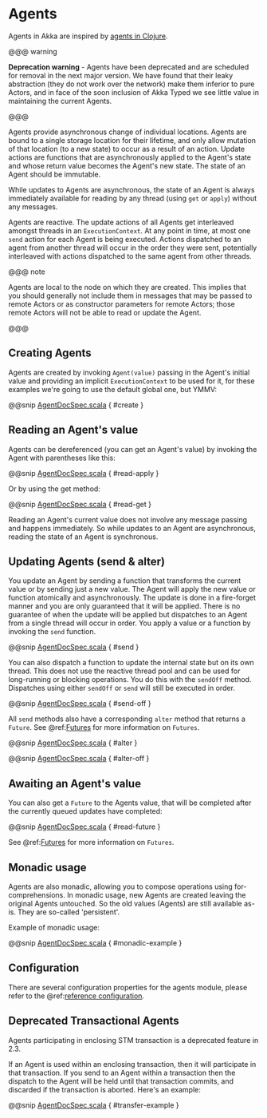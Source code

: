 <a id="agents-scala"></a>
# Agents

Agents in Akka are inspired by [agents in Clojure](http://clojure.org/agents).

@@@ warning

**Deprecation warning** - Agents have been deprecated and are scheduled for removal
in the next major version. We have found that their leaky abstraction (they do not
work over the network) make them inferior to pure Actors, and in face of the soon
inclusion of Akka Typed we see little value in maintaining the current Agents.

@@@

Agents provide asynchronous change of individual locations. Agents are bound to
a single storage location for their lifetime, and only allow mutation of that
location (to a new state) to occur as a result of an action. Update actions are
functions that are asynchronously applied to the Agent's state and whose return
value becomes the Agent's new state. The state of an Agent should be immutable.

While updates to Agents are asynchronous, the state of an Agent is always
immediately available for reading by any thread (using `get` or `apply`)
without any messages.

Agents are reactive. The update actions of all Agents get interleaved amongst
threads in an `ExecutionContext`. At any point in time, at most one `send` action for
each Agent is being executed. Actions dispatched to an agent from another thread
will occur in the order they were sent, potentially interleaved with actions
dispatched to the same agent from other threads.

@@@ note

Agents are local to the node on which they are created. This implies that you
should generally not include them in messages that may be passed to remote Actors
or as constructor parameters for remote Actors; those remote Actors will not be able to
read or update the Agent.

@@@

## Creating Agents

Agents are created by invoking `Agent(value)` passing in the Agent's initial
value and providing an implicit `ExecutionContext` to be used for it, for these
examples we're going to use the default global one, but YMMV:

@@snip [AgentDocSpec.scala](code/docs/agent/AgentDocSpec.scala) { #create }

## Reading an Agent's value

Agents can be dereferenced (you can get an Agent's value) by invoking the Agent
with parentheses like this:

@@snip [AgentDocSpec.scala](code/docs/agent/AgentDocSpec.scala) { #read-apply }

Or by using the get method:

@@snip [AgentDocSpec.scala](code/docs/agent/AgentDocSpec.scala) { #read-get }

Reading an Agent's current value does not involve any message passing and
happens immediately. So while updates to an Agent are asynchronous, reading the
state of an Agent is synchronous.

## Updating Agents (send & alter)

You update an Agent by sending a function that transforms the current value or
by sending just a new value. The Agent will apply the new value or function
atomically and asynchronously. The update is done in a fire-forget manner and
you are only guaranteed that it will be applied. There is no guarantee of when
the update will be applied but dispatches to an Agent from a single thread will
occur in order. You apply a value or a function by invoking the `send`
function.

@@snip [AgentDocSpec.scala](code/docs/agent/AgentDocSpec.scala) { #send }

You can also dispatch a function to update the internal state but on its own
thread. This does not use the reactive thread pool and can be used for
long-running or blocking operations. You do this with the `sendOff`
method. Dispatches using either `sendOff` or `send` will still be executed
in order.

@@snip [AgentDocSpec.scala](code/docs/agent/AgentDocSpec.scala) { #send-off }

All `send` methods also have a corresponding `alter` method that returns a `Future`.
See @ref:[Futures](futures.md) for more information on `Futures`.

@@snip [AgentDocSpec.scala](code/docs/agent/AgentDocSpec.scala) { #alter }

@@snip [AgentDocSpec.scala](code/docs/agent/AgentDocSpec.scala) { #alter-off }

## Awaiting an Agent's value

You can also get a `Future` to the Agents value, that will be completed after the
currently queued updates have completed:

@@snip [AgentDocSpec.scala](code/docs/agent/AgentDocSpec.scala) { #read-future }

See @ref:[Futures](futures.md) for more information on `Futures`.

## Monadic usage

Agents are also monadic, allowing you to compose operations using
for-comprehensions. In monadic usage, new Agents are created leaving the
original Agents untouched. So the old values (Agents) are still available
as-is. They are so-called 'persistent'.

Example of monadic usage:

@@snip [AgentDocSpec.scala](code/docs/agent/AgentDocSpec.scala) { #monadic-example }

## Configuration

There are several configuration properties for the agents module, please refer
to the @ref:[reference configuration](../general/configuration.md#config-akka-agent).

## Deprecated Transactional Agents

Agents participating in enclosing STM transaction is a deprecated feature in 2.3.

If an Agent is used within an enclosing transaction, then it will participate in
that transaction. If you send to an Agent within a transaction then the dispatch
to the Agent will be held until that transaction commits, and discarded if the
transaction is aborted. Here's an example:

@@snip [AgentDocSpec.scala](code/docs/agent/AgentDocSpec.scala) { #transfer-example }
